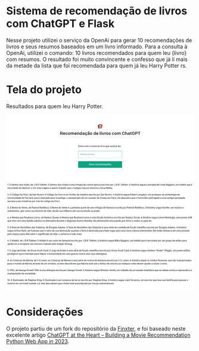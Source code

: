# Sistema de recomendação de livros com ChatGPT e Flask

Nesse projeto utilizei o serviço da OpenAi para gerar 10 recomendações de livros e seus resumos baseados em um livro informado. Para a consulta à OpenAi, utilizei o comando: 10 livros recomendados para quem leu {livro} com resumos. O resultado foi muito convincente e confesso que já li mais da metade da lista que foi recomendada para quem já leu Harry Potter rs.

# Tela do projeto

Resultados para quem leu Harry Potter.

![](https://github.com/Recommenda-IA/recomendacao-de-livros-com-chatgpt/blob/main/assets/Recomenda%C3%A7%C3%A3o-de-livros-com-OpenAI.png)

# Considerações

O projeto partiu de um fork do repositório da [Finxter](https://github.com/finxter/vercel-openai), e foi baseado neste excelente artigo [ChatGPT at the Heart – Building a Movie Recommendation Python Web App in 2023](https://blog.finxter.com/building-a-movie-recommendation-app-with-chatgpt/?tl_inbound=1&tl_target_all=1&tl_form_type=1&tl_period_type=3).
